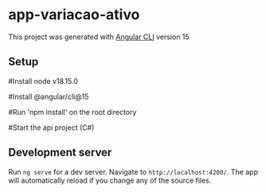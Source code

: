 # app-variacao-ativo

This project was generated with [Angular CLI](https://github.com/angular/angular-cli) version 15

## Setup

#Install node v18.15.0

#Install @angular/cli@15

#Run 'npm install' on the root directory

#Start the api project (C#)


## Development server

Run `ng serve` for a dev server. Navigate to `http://localhost:4200/`. The app will automatically reload if you change any of the source files.
